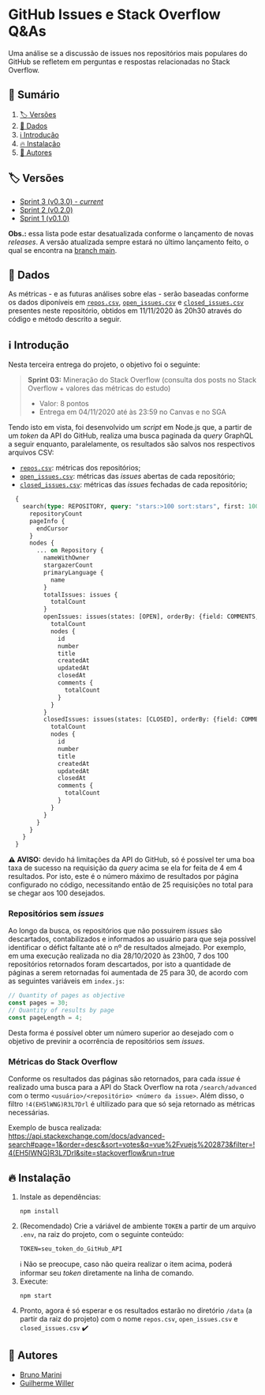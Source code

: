 # GitHub Issues e Stack Overflow Q&As
Uma análise se a discussão de issues nos repositórios mais populares do GitHub se refletem em perguntas e respostas relacionadas no Stack Overflow.

## :card_index: Sumário

1. [:label: Versões](#label-versões)
2. [:abacus: Dados](#abacus-dados)
3. [:information_source: Introdução](#information_source-introdução)
4. [:fire: Instalação](#fire-instalação)
5. [:busts_in_silhouette: Autores](#busts_in_silhouette-autores)

## :label: Versões

- [Sprint 3 (v0.3.0) - _current_](https://github.com/TheMarini/issues-and-stack-overflow/tree/v0.3.0)
- [Sprint 2 (v0.2.0)](https://github.com/TheMarini/issues-and-stack-overflow/tree/v0.2.0)
- [Sprint 1 (v0.1.0)](https://github.com/TheMarini/issues-and-stack-overflow/tree/v0.1.0)

**Obs.:** essa lista pode estar desatualizada conforme o lançamento de novas _releases_. A versão atualizada sempre estará no último lançamento feito, o qual se encontra na [branch main](https://github.com/TheMarini/issues-and-stack-overflow).

## :abacus: Dados

As métricas - e as futuras análises sobre elas - serão baseadas conforme os dados diponíveis em [`repos.csv`](https://github.com/TheMarini/issues-and-stack-overflow/blob/v0.3.0/data/repos.csv), [`open_issues.csv`](https://github.com/TheMarini/issues-and-stack-overflow/blob/v0.3.0/data/open_issues.csv) e [`closed_issues.csv`](https://github.com/TheMarini/issues-and-stack-overflow/blob/v0.3.0/data/closed_issues.csv) presentes neste repositório, obtidos em 11/11/2020 às 20h30 através do código e método descrito a seguir.

## :information_source: Introdução

Nesta terceira entrega do projeto, o objetivo foi o seguinte:

> **Sprint 03:** Mineração do Stack Overflow (consulta dos posts no Stack Overflow + valores das métricas do estudo)
> - Valor: 8 pontos
> - Entrega em 04/11/2020 até às 23:59 no Canvas e no SGA

Tendo isto em vista, foi desenvolvido um _script_ em Node.js que, a partir de um _token_ da API do GitHub, realiza uma busca paginada da _query_ GraphQL a seguir enquanto, paralelamente, os resultados são salvos nos respectivos arquivos CSV:

- [`repos.csv`](https://github.com/TheMarini/issues-and-stack-overflow/blob/v0.3.0/data/repos.csv): métricas dos repositórios;
- [`open_issues.csv`](https://github.com/TheMarini/issues-and-stack-overflow/blob/v0.3.0/data/open_issues.csv): métricas das _issues_ abertas de cada repositório;
- [`closed_issues.csv`](https://github.com/TheMarini/issues-and-stack-overflow/blob/v0.3.0/data/closed_issues.csv): métricas das _issues_ fechadas de cada repositório;

```GraphQL
  {
    search(type: REPOSITORY, query: "stars:>100 sort:stars", first: 100) {
      repositoryCount
      pageInfo {
        endCursor
      }
      nodes {
        ... on Repository {
          nameWithOwner
          stargazerCount
          primaryLanguage {
            name
          }
          totalIssues: issues {
            totalCount
          }
          openIssues: issues(states: [OPEN], orderBy: {field: COMMENTS, direction: DESC}, first: 5) {
            totalCount
            nodes {
              id
              number
              title
              createdAt
              updatedAt
              closedAt
              comments {
                totalCount
              }
            }
          }
          closedIssues: issues(states: [CLOSED], orderBy: {field: COMMENTS, direction: DESC}, first: 5) {
            totalCount
            nodes {
              id
              number
              title
              createdAt
              updatedAt
              closedAt
              comments {
                totalCount
              }
            }
          }
        }
      }
    }
  }
```
**:warning: AVISO:** devido há limitações da API do GitHub, só é possível ter uma boa taxa de sucesso na requisição da _query_ acima se ela for feita de 4 em 4 resultados. Por isto, este é o número máximo de resultados por página configurado no código, necessitando então de 25 requisições no total para se chegar aos 100 desejados.

### Repositórios sem _issues_

Ao longo da busca, os repositórios que não possuirem _issues_ são descartados, contabilizados e informados ao usuário para que seja possível identificar o défict faltante até o nº de resultados almejado. Por exemplo, em uma execução realizada no dia 28/10/2020 às 23h00, 7 dos 100 repositórios retornados foram descartados, por isto a quantidade de páginas a serem retornadas foi aumentada de 25 para 30, de acordo com as seguintes variáveis em `index.js`:

```Javascript
// Quantity of pages as objective
const pages = 30;
// Quantity of results by page
const pageLength = 4;
```

Desta forma é possível obter um número superior ao desejado com o objetivo de previnir a ocorrência de repositórios sem _issues_.

### Métricas do Stack Overflow

Conforme os resultados das páginas são retornados, para cada _issue_ é realizado uma busca para a API do Stack Overflow na rota `/search/advanced` com o termo `<usuário>/<repositório> <número da issue>`. Além disso, o filtro `!4(EH5lWNG)R3L7Drl` é ultilizado para que só seja retornado as métricas necessárias. 

Exemplo de busca realizada: https://api.stackexchange.com/docs/advanced-search#page=1&order=desc&sort=votes&q=vue%2Fvuejs%202873&filter=!4(EH5lWNG)R3L7Drl&site=stackoverflow&run=true 

## :fire: Instalação

1. Instale as dependências:
    ```
    npm install
    ```
2. (Recomendado) Crie a váriável de ambiente `TOKEN` a partir de um arquivo `.env`, na raiz do projeto, com o seguinte conteúdo:
   ```
   TOKEN=seu_token_do_GitHub_API
   ```
   :information_source: Não se preocupe, caso não queira realizar o item acima, poderá informar seu _token_ diretamente na linha de comando.
3. Execute:
    ```
    npm start
    ```
4. Pronto, agora é só esperar e os resultados estarão no diretório `/data` (a partir da raiz do projeto) com o nome `repos.csv`, `open_issues.csv` e `closed_issues.csv` :heavy_check_mark:

## :busts_in_silhouette: Autores

- [Bruno Marini](https://github.com/TheMarini)
- [Guilherme Willer](https://github.com/guigawiller)


